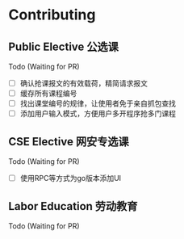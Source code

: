 # Contributing

## Public Elective 公选课

Todo (Waiting for PR)

- [ ] 确认抢课报文的有效载荷，精简请求报文
- [ ] 缓存所有课程编号
- [ ] 找出课堂编号的规律，让使用者免于亲自抓包查找
- [ ] 添加用户输入模式，方便用户多开程序抢多门课程

## CSE Elective 网安专选课

Todo (Waiting for PR)

- [ ] 使用RPC等方式为go版本添加UI

## Labor Education 劳动教育

Todo (Waiting for PR)
